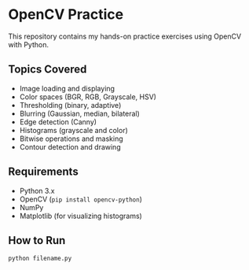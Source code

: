 # OpenCV Practice

This repository contains my hands-on practice exercises using OpenCV with Python.

## Topics Covered
- Image loading and displaying
- Color spaces (BGR, RGB, Grayscale, HSV)
- Thresholding (binary, adaptive)
- Blurring (Gaussian, median, bilateral)
- Edge detection (Canny)
- Histograms (grayscale and color)
- Bitwise operations and masking
- Contour detection and drawing

## Requirements
- Python 3.x
- OpenCV (`pip install opencv-python`)
- NumPy
- Matplotlib (for visualizing histograms)

## How to Run
```bash
python filename.py
